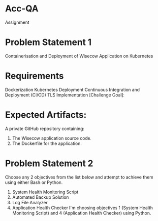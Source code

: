 # Acc-QA
Assignment
# Problem Statement 1
Containerisation and Deployment of Wisecow Application on Kubernetes
# Requirements
Dockerization
Kubernetes Deployment
Continuous Integration and Deployment (CI/CD)
TLS Implementation [Challenge Goal]:
# Expected Artifacts:
A private GitHub repository containing:
1. The Wisecow application source code.
2. The Dockerfile for the application.
# Problem Statement 2
Choose any 2 objectives from the list below and attempt to achieve them
using either Bash or Python.
1. System Health Monitoring Script
2. Automated Backup Solution
3. Log File Analyzer
4. Application Health Checker
I'm choosing objectives 1 (System Health Monitoring Script) and 4 (Application Health Checker) using Python.
